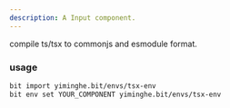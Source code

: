 ```yaml
---
description: A Input component.
---
```


compile ts/tsx to commonjs and esmodule format.

### usage

```sh
bit import yiminghe.bit/envs/tsx-env
bit env set YOUR_COMPONENT yiminghe.bit/envs/tsx-env
```